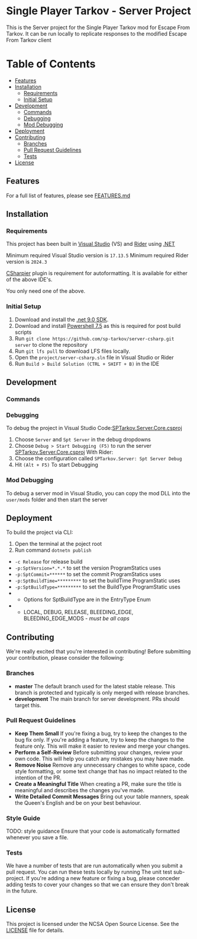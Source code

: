 # Single Player Tarkov - Server Project

This is the Server project for the Single Player Tarkov mod for Escape From Tarkov. It can be run locally to replicate responses to the modified Escape From Tarkov client


# Table of Contents

- [Features](#features)
- [Installation](#installation)
  - [Requirements](#requirements)
  - [Initial Setup](#initial-setup)
- [Development](#development)
  - [Commands](#commands)
  - [Debugging](#debugging)
  - [Mod Debugging](#mod-debugging)
- [Deployment](#deployment)
- [Contributing](#contributing)
  - [Branches](#branchs)
  - [Pull Request Guidelines](#pull-request-guidelines)
  - [Tests](#tests)
- [License](#license)

## Features

For a full list of features, please see [FEATURES.md](FEATURES.md)

## Installation

### Requirements

This project has been built in [Visual Studio](https://visualstudio.microsoft.com/) (VS) and [Rider](https://www.jetbrains.com/rider/) using [.NET](https://dotnet.microsoft.com/en-us/)

Minimum required Visual Studio version is `17.13.5`
Minimum required Rider version is `2024.3`

[CSharpier](https://csharpier.com/docs/Editors) plugin is requirement for autoformatting. It is available for either of the above IDE's.

You only need one of the above.

### Initial Setup

1. Download and install the [.net 9.0 SDK](https://dotnet.microsoft.com/en-us/download/dotnet/9.0).
2. Download and install [Powershell 7.5](https://learn.microsoft.com/en-us/powershell/scripting/install/installing-powershell-on-windows?view=powershell-7.5) as this is required for post build scripts
3. Run `git clone https://github.com/sp-tarkov/server-csharp.git server` to clone the repository
4. Run `git lfs pull` to download LFS files locally.
5. Open the `project/server-csharp.sln` file in Visual Studio or Rider
6. Run `Build > Build Solution (CTRL + SHIFT + B)` in the IDE

## Development

### Commands

### Debugging

To debug the project in Visual Studio Code:[SPTarkov.Server.Core.csproj](Libraries/SPTarkov.Server.Core/SPTarkov.Server.Core.csproj)
1. Choose `Server` and `Spt Server` in the debug dropdowns
2. Choose `Debug > Start Debugging (F5)` to run the server
[SPTarkov.Server.Core.csproj](Libraries/SPTarkov.Server.Core/SPTarkov.Server.Core.csproj)
With Rider:
1. Choose the configuration called `SPTarkov.Server: Spt Server Debug`
2. Hit `(Alt + F5)` To start Debugging

### Mod Debugging

To debug a server mod in Visual Studio, you can copy the mod DLL into the `user/mods` folder and then start the server

## Deployment

To build the project via CLI:
1. Open the terminal at the poject root
2. Run command `dotnetn publish`
- `-c Release` for release build
- `-p:SptVersion=*.*.*` to set the version ProgramStatics uses
- `-p:SptCommit=******` to set the commit ProgramStatics uses
- `-p:SptBuildTime=*********` to set the buildTime ProgramStatic uses
- `-p:SptBuildType=*********` to set the BuildType ProgramStatic uses
- - Options for SptBuildType are in the EntryType Enum
- - LOCAL, DEBUG, RELEASE, BLEEDING_EDGE, BLEEDING_EDGE_MODS - *must be all caps*

## Contributing

We're really excited that you're interested in contributing! Before submitting your contribution, please consider the following:

### Branches

- **master**
  The default branch used for the latest stable release. This branch is protected and typically is only merged with release branches.
- **development**
  The main branch for server development. PRs should target this.

### Pull Request Guidelines

- **Keep Them Small**
  If you're fixing a bug, try to keep the changes to the bug fix only. If you're adding a feature, try to keep the changes to the feature only. This will make it easier to review and merge your changes.
- **Perform a Self-Review**
  Before submitting your changes, review your own code. This will help you catch any mistakes you may have made.
- **Remove Noise**
  Remove any unnecessary changes to white space, code style formatting, or some text change that has no impact related to the intention of the PR.
- **Create a Meaningful Title**
  When creating a PR, make sure the title is meaningful and describes the changes you've made.
- **Write Detailed Commit Messages**
  Bring out your table manners, speak the Queen's English and be on your best behaviour.

### Style Guide

 TODO: style guidance
 Ensure that your code is automatically formatted whenever you save a file.

### Tests

We have a number of tests that are run automatically when you submit a pull request. You can run these tests locally by running The unit test sub-project. If you're adding a new feature or fixing a bug, please conceder adding tests to cover your changes so that we can ensure they don't break in the future.

## License

This project is licensed under the NCSA Open Source License. See the [LICENSE](LICENSE.md) file for details.
